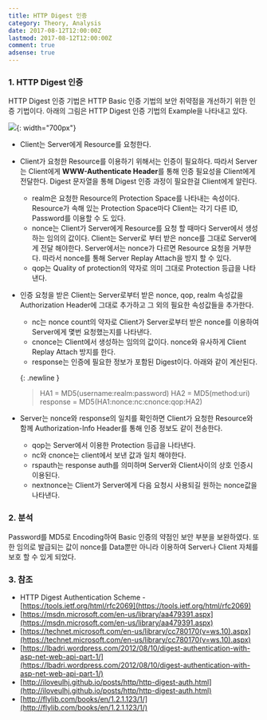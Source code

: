 ```yaml
---
title: HTTP Digest 인증
category: Theory, Analysis
date: 2017-08-12T12:00:00Z
lastmod: 2017-08-12T12:00:00Z
comment: true
adsense: true
---
```


### 1. HTTP Digest 인증

HTTP Digest 인증 기법은 HTTP Basic 인증 기법의 보안 취약점을 개선하기 위한 인증 기법이다. 아래의 그림은 HTTP Digest 인증 기법의 Example을 나타내고 있다.

![]({{site.baseurl}}/images/theory_analysis/HTTP_Digest_Authorization/HTTP_Digest_Example.PNG){: width="700px"}

* Client는 Server에게 Resource를 요청한다.
* Client가 요청한 Resource를 이용하기 위해서는 인증이 필요하다. 따라서 Server는 Client에게 **WWW-Authenticate Header**를 통해 인증 필요성을 Client에게 전달한다. Digest 문자열을 통해 Digest 인증 과정이 필요한걸 Client에게 알린다.
  * realm은 요청한 Resource의 Protection Space를 나타내는 속성이다. Resource가 속해 있는 Protection Space마다 Client는 각기 다른 ID, Password를 이용할 수 도 있다.
  * nonce는 Client가 Server에게 Resource를 요청 할 때마다 Server에서 생성하는 임의의 값이다. Client는 Server로 부터 받은 nonce를 그대로 Server에게 전달 해야한다. Server에서는 nonce가 다르면 Resource 요청을 거부한다. 따라서 nonce를 통해 Server Replay Attach을 방지 할 수 있다.
  * qop는 Quality of protection의 약자로 의미 그대로 Protection 등급을 나타낸다.
* 인증 요청을 받은 Client는 Server로부터 받은 nonce, qop, realm 속성값을 Authorization Header에 그대로 추가하고 그 외의 필요한 속성값들을 추가한다.
  * nc는 nonce count의 약자로 Client가 Server로부터 받은 nonce를 이용하여 Server에게 몇번 요청했는지를 나타낸다.
  * cnonce는 Client에서 생성하는 임의의 값이다. nonce와 유사하게 Client Replay Attach 방지를 한다.
  * response는 인증에 필요한 정보가 포함된 Digest이다. 아래와 같이 계산된다.

  {: .newline }
  > HA1 = MD5(username:realm:password)
  > HA2 = MD5(method:uri)
  > response = MD5(HA1:nonce:nc:cnonce:qop:HA2)

* Server는 nonce와 response의 일치를 확인하면 Client가 요청한 Resource와 함께 Authorization-Info Header를 통해 인증 정보도 같이 전송한다.
  * qop는 Server에서 이용한 Protection 등급을 나타낸다.
  * nc와 cnonce는 client에서 보낸 값과 일치 해야한다.
  * rspauth는 response auth를 의미하며 Server와 Client사이의 상호 인증시 이용된다.
  * nextnonce는 Client가 Server에게 다음 요청시 사용되길 원하는 nonce값을 나타낸다.

### 2. 분석

Password를 MD5로 Encoding하여 Basic 인증의 약점인 보안 부분을 보완하였다. 또한 임의로 발급되는 값이 nonce를 Data뿐만 아니라 이용하여 Server나 Client 자체를 보호 할 수 있게 되었다.

### 3. 참조

* HTTP Digest Authentication Scheme - [https://tools.ietf.org/html/rfc2069](https://tools.ietf.org/html/rfc2069)
* [https://msdn.microsoft.com/en-us/library/aa479391.aspx](https://msdn.microsoft.com/en-us/library/aa479391.aspx)
* [https://technet.microsoft.com/en-us/library/cc780170(v=ws.10).aspx](https://technet.microsoft.com/en-us/library/cc780170(v=ws.10).aspx)
* [https://lbadri.wordpress.com/2012/08/10/digest-authentication-with-asp-net-web-api-part-1/](https://lbadri.wordpress.com/2012/08/10/digest-authentication-with-asp-net-web-api-part-1/)
* [http://iloveulhj.github.io/posts/http/http-digest-auth.html](http://iloveulhj.github.io/posts/http/http-digest-auth.html)
* [http://flylib.com/books/en/1.2.1.123/1/](http://flylib.com/books/en/1.2.1.123/1/)
